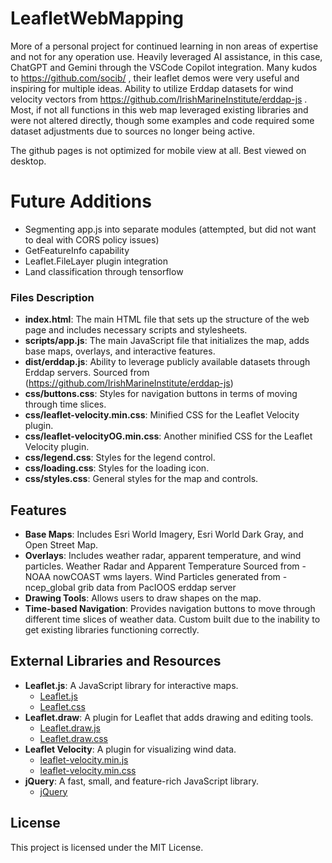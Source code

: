 # LeafletWebMapping
More of a personal project for continued learning in non areas of expertise and not for any operation use. Heavily leveraged AI assistance, in this case, ChatGPT and Gemini through the VSCode Copilot integration. Many kudos to https://github.com/socib/ , their leaflet demos were very useful and inspiring for multiple ideas. Ability to utilize Erddap datasets for wind velocity vectors from https://github.com/IrishMarineInstitute/erddap-js . Most, if not all functions in this web map leveraged existing libraries and were not altered directly, though some examples and code required some dataset adjustments due to sources no longer being active.

The github pages is not optimized for mobile view at all. Best viewed on desktop.

# Future Additions
- Segmenting app.js into separate modules (attempted, but did not want to deal with CORS 
  policy issues)
- GetFeatureInfo capability
- Leaflet.FileLayer plugin integration
- Land classification through tensorflow


### Files Description

- **index.html**: The main HTML file that sets up the structure of the web page and includes necessary scripts and stylesheets.
- **scripts/app.js**: The main JavaScript file that initializes the map, adds base maps, overlays, and interactive features.
- **dist/erddap.js**: Ability to leverage publicly available datasets through Erddap servers.
  Sourced from (https://github.com/IrishMarineInstitute/erddap-js)
- **css/buttons.css**: Styles for navigation buttons in terms of moving through time slices.
- **css/leaflet-velocity.min.css**: Minified CSS for the Leaflet Velocity plugin.
- **css/leaflet-velocityOG.min.css**: Another minified CSS for the Leaflet Velocity plugin.
- **css/legend.css**: Styles for the legend control.
- **css/loading.css**: Styles for the loading icon.
- **css/styles.css**: General styles for the map and controls.

## Features

- **Base Maps**: Includes Esri World Imagery, Esri World Dark Gray, and Open Street Map.
- **Overlays**: Includes weather radar, apparent temperature, and wind particles.
  Weather Radar and Apparent Temperature Sourced from - NOAA nowCOAST wms layers.
  Wind Particles generated from - ncep_global grib data from PacIOOS erddap server
- **Drawing Tools**: Allows users to draw shapes on the map.
- **Time-based Navigation**: Provides navigation buttons to move through different time slices of weather data. Custom built due to the inability to get existing libraries functioning correctly.

## External Libraries and Resources

- **Leaflet.js**: A JavaScript library for interactive maps.
  - [Leaflet.js](https://unpkg.com/leaflet@1.9.4/dist/leaflet.js)
  - [Leaflet.css](https://unpkg.com/leaflet@1.9.4/dist/leaflet.css)
- **Leaflet.draw**: A plugin for Leaflet that adds drawing and editing tools.
  - [Leaflet.draw.js](https://cdnjs.cloudflare.com/ajax/libs/leaflet.draw/1.0.4/leaflet.draw.js)
  - [Leaflet.draw.css](https://cdnjs.cloudflare.com/ajax/libs/leaflet.draw/1.0.4/leaflet.draw.css)
- **Leaflet Velocity**: A plugin for visualizing wind data.
  - [leaflet-velocity.min.js](scripts/leaflet-velocity.min.js)
  - [leaflet-velocity.min.css](css/leaflet-velocity.min.css)
- **jQuery**: A fast, small, and feature-rich JavaScript library.
  - [jQuery](https://code.jquery.com/jquery-2.2.4.min.js)
  

## License

This project is licensed under the MIT License.
